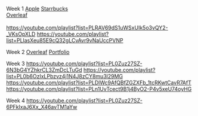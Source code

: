 Week 1 
  [Apple](https://gokul3710.github.io/Brocamp/Week-1/Apple/index.html)
  [Starrbucks](https://gokul3710.github.io/Brocamp/Week-1/Starbucks/index.html)  
  [Overleaf](https://gokul3710.github.io/Brocamp/Week-1/Overleaf/index.html)  
  <br>
  https://youtube.com/playlist?list=PLRAV69dS1uWSxUIk5o3vQY2-_VKsOpXLD
https://youtube.com/playlist?list=PLlasXeu85E9cQ32gLCvAvr9vNaUccPVNP

Week 2
  [Overleaf](https://gokul3710.github.io/Brocamp/Week-2/Overleaf/index.html)
  [Portfolio](https://gokul3710.github.io/Brocamp/Week-2/Personal/index.html)  

Week 3
https://youtube.com/playlist?list=PL0Zuz27SZ-6N3bG4YZhkrCL3ZmDcLTuGd
https://youtube.com/playlist?list=PL0b6OzIxLPbzvz4j1N4J8zCY8mu3l29MG
https://youtube.com/playlist?list=PLDlWc9AfQBfZGZXFb_1tcRKwtCavR7AfT
https://youtube.com/playlist?list=PLn1UvTcect9B1j4ByO2-P4v5xeU74oyHG

Week 4
https://youtube.com/playlist?list=PL0Zuz27SZ-6PFkIxaJ6Xx_X46avTM1aYw
